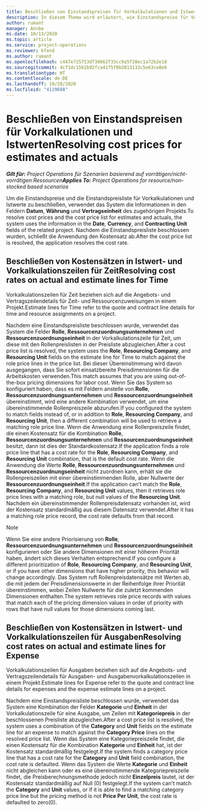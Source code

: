 ```yaml
---
title: Beschließen von Einstandspreisen für Vorkalkulationen und Istwerten
description: In diesem Thema wird erläutert, wie Einstandspreise für Vorkalkulationen und Istwerte beschlossen werden.
author: rumant
manager: Annbe
ms.date: 10/13/2020
ms.topic: article
ms.service: project-operations
ms.reviewer: kfend
ms.author: rumant
ms.openlocfilehash: c447e725753d738662f33cc9a5f20ec1a72b2e18
ms.sourcegitcommit: 4cf1dc1561b92fca4175f0b3813133c5e63ce8e6
ms.translationtype: HT
ms.contentlocale: de-DE
ms.lasthandoff: 10/28/2020
ms.locfileid: "4119688"
---
```

# <a name="resolving-cost-prices-for-estimates-and-actuals"></a><span data-ttu-id="d2ebf-103">Beschließen von Einstandspreisen für Vorkalkulationen und Istwerten</span><span class="sxs-lookup"><span data-stu-id="d2ebf-103">Resolving cost prices for estimates and actuals</span></span>

<span data-ttu-id="d2ebf-104">_**Gilt für:** Project Operations für Szenarien basierend auf vorrätigen/nicht-vorrätigen Ressourcen_</span><span class="sxs-lookup"><span data-stu-id="d2ebf-104">_**Applies To:** Project Operations for resource/non-stocked based scenarios_</span></span>

<span data-ttu-id="d2ebf-105">Um die Einstandspreise und die Einstandspreisliste für Vorkalkulationen und Istwerte zu beschließen, verwendet das System die Informationen in den Feldern **Datum**, **Währung** und **Vertragseinheit** des zugehörigen Projekts.</span><span class="sxs-lookup"><span data-stu-id="d2ebf-105">To resolve cost prices and the cost price list for estimates and actuals, the system uses the information in the **Date**, **Currency**, and **Contracting Unit** fields of the related project.</span></span> <span data-ttu-id="d2ebf-106">Nachdem die Einstandspreisliste beschlossen wurden, schließt die Anwendung den Kostensatz ab.</span><span class="sxs-lookup"><span data-stu-id="d2ebf-106">After the cost price list is resolved, the application resolves the cost rate.</span></span>

## <a name="resolving-cost-rates-on-actual-and-estimate-lines-for-time"></a><span data-ttu-id="d2ebf-107">Beschließen von Kostensätzen in Istwert- und Vorkalkulationszeilen für Zeit</span><span class="sxs-lookup"><span data-stu-id="d2ebf-107">Resolving cost rates on actual and estimate lines for Time</span></span>

<span data-ttu-id="d2ebf-108">Vorkalkulationszeilen für Zeit beziehen sich auf die Angebots- und Vertragszeilendetails für Zeit- und Ressourcenzuweisungen in einem Projekt.</span><span class="sxs-lookup"><span data-stu-id="d2ebf-108">Estimate lines for Time refer to the quote and contract line details for time and resource assignments on a project.</span></span>

<span data-ttu-id="d2ebf-109">Nachdem eine Einstandspreisliste beschlossen wurde, verwendet das System die Felder **Rolle**, **Ressourcenzuordnungsunternehmen** und **Ressourcenzuordnungseinheit** in der Vorkalkulationszeile für Zeit, um diese mit den Rollenpreislisten in der Preisliste abzugleichen.</span><span class="sxs-lookup"><span data-stu-id="d2ebf-109">After a cost price list is resolved, the system uses the **Role**, **Resourcing Company**, and **Resourcing Unit** fields on the estimate line for Time to match against the role price lines in the price list.</span></span> <span data-ttu-id="d2ebf-110">Bei dieser Übereinstimmung wird davon ausgegangen, dass Sie sofort einsatzbereite Preisdimensionen für die Arbeitskosten verwenden.</span><span class="sxs-lookup"><span data-stu-id="d2ebf-110">This match assumes that you are using out-of-the-box pricing dimensions for labor cost.</span></span> <span data-ttu-id="d2ebf-111">Wenn Sie das System so konfiguriert haben, dass es mit Feldern anstelle von **Rolle**, **Ressourcenzuordnungsunternehmen** und **Ressourcenzuordnungseinheit** übereinstimmt, wird eine andere Kombination verwendet, um eine übereinstimmende Rollenpreiszeile abzurufen.</span><span class="sxs-lookup"><span data-stu-id="d2ebf-111">If you configured the system to match fields instead of, or in addition to **Role**, **Resourcing Company**, and **Resourcing Unit**, then a different combination will be used to retrieve a matching role price line.</span></span> <span data-ttu-id="d2ebf-112">Wenn die Anwendung eine Rollenpreiszeile findet, die einen Kostensatz für die Kombination **Rolle**, **Ressourcenzuordnungsunternehmen** und **Ressourcenzuordnungseinheit** besitzt, dann ist dies der Standardkostensatz.</span><span class="sxs-lookup"><span data-stu-id="d2ebf-112">If the application finds a role price line that has a cost rate for the **Role**, **Resourcing Company**, and **Resourcing Unit** combination, that is the default cost rate.</span></span> <span data-ttu-id="d2ebf-113">Wenn die Anwendung die Werte **Rolle**, **Ressourcenzuordnungsunternehmen** und **Ressourcenzuordnungseinheit** nicht zuordnen kann, erhält sie die Rollenpreiszeilen mit einer übereinstimmenden Rolle, aber Nullwerte der **Ressourcenzuordnungseinheit**.</span><span class="sxs-lookup"><span data-stu-id="d2ebf-113">If the application can't match the **Role**, **Resourcing Company**, and **Resourcing Unit** values, then it retrieves role price lines with a matching role, but null values of the **Resourcing Unit**.</span></span> <span data-ttu-id="d2ebf-114">Nachdem ein übereinstimmender Rollenpreisdatensatz vorhanden ist, wird der Kostensatz standardmäßig aus diesem Datensatz verwendet.</span><span class="sxs-lookup"><span data-stu-id="d2ebf-114">After it has a matching role price record, the cost rate defaults from that record.</span></span> 

> [!NOTE]
> <span data-ttu-id="d2ebf-115">Wenn Sie eine andere Priorisierung von **Rolle**, **Ressourcenzuordnungsunternehmen** und **Ressourcenzuordnungseinheit** konfigurieren oder Sie andere Dimensionen mit einer höheren Priorität haben, ändert sich dieses Verhalten entsprechend.</span><span class="sxs-lookup"><span data-stu-id="d2ebf-115">If you configure a different prioritization of **Role**, **Resourcing Company**, and **Resourcing Unit**, or if you have other dimensions that have higher priority, this behavior will change accordingly.</span></span> <span data-ttu-id="d2ebf-116">Das System ruft Rollenpreisdatensätze mit Werten ab, die mit jedem der Preisdimensionswerte in der Reihenfolge ihrer Priorität übereinstimmen, wobei Zeilen Nullwerte für die zuletzt kommenden Dimensionen enthalten.</span><span class="sxs-lookup"><span data-stu-id="d2ebf-116">The system retrieves role price records with values that match each of the pricing dimension values in order of priority with rows that have null values for those dimensions coming last.</span></span>

## <a name="resolving-cost-rates-on-actual-and-estimate-lines-for-expense"></a><span data-ttu-id="d2ebf-117">Beschließen von Kostensätzen in Istwert- und Vorkalkulationszeilen für Ausgaben</span><span class="sxs-lookup"><span data-stu-id="d2ebf-117">Resolving cost rates on actual and estimate lines for Expense</span></span>

<span data-ttu-id="d2ebf-118">Vorkalkulationszeilen für Ausgaben beziehen sich auf die Angebots- und Vertragszeilendetails für Ausgaben- und Ausgabenvorkalkulationszeilen in einem Projekt.</span><span class="sxs-lookup"><span data-stu-id="d2ebf-118">Estimate lines for Expense refer to the quote and contract line details for expenses and the expense estimate lines on a project.</span></span>

<span data-ttu-id="d2ebf-119">Nachdem eine Einstandspreisliste beschlossen wurde, verwendet das System eine Kombination der Felder **Kategorie** und **Einheit** in der Vorkalkulationszeile für eine Ausgabe, um Zeilen mit **Kategoriepreis** in der beschlossenen Preisliste abzugleichen.</span><span class="sxs-lookup"><span data-stu-id="d2ebf-119">After a cost price list is resolved, the system uses a combination of the **Category** and **Unit** fields on the estimate line for an expense to match against the **Category Price** lines on the resolved price list.</span></span> <span data-ttu-id="d2ebf-120">Wenn das System eine Kategoriepreiszeile findet, die einen Kostensatz für die Kombination **Kategorie** und **Einheit** hat, ist der Kostensatz standardmäßig festgelegt.</span><span class="sxs-lookup"><span data-stu-id="d2ebf-120">If the system finds a category price line that has a cost rate for the **Category** and **Unit** field combination, the cost rate is defaulted.</span></span> <span data-ttu-id="d2ebf-121">Wenn das System die Werte **Kategorie** und **Einheit** nicht abgleichen kann oder es eine übereinstimmende Kategoriepreiszeile findet, die Preisberechnungsmethode jedoch nicht **Einzelpreis** lautet, ist der Kostensatz standardmäßig auf Null (0) festgelegt.</span><span class="sxs-lookup"><span data-stu-id="d2ebf-121">If the system can't match the **Category** and **Unit** values, or if it is able to find a matching category price line but the pricing method is not **Price Per Unit**, the cost rate is defaulted to zero(0).</span></span>
